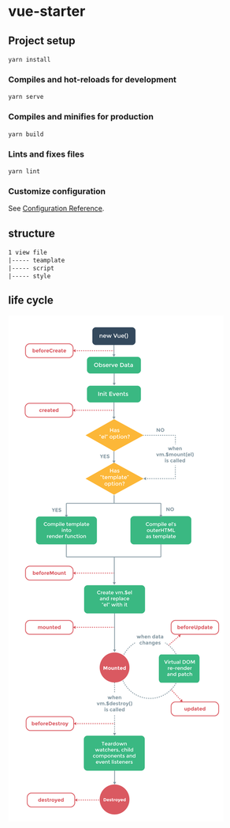 # vue-starter

## Project setup

```
yarn install
```

### Compiles and hot-reloads for development

```
yarn serve
```

### Compiles and minifies for production

```
yarn build
```

### Lints and fixes files

```
yarn lint
```

### Customize configuration

See [Configuration Reference](https://cli.vuejs.org/config/).

## structure

```
1 view file
|----- teamplate
|----- script
|----- style
```

## life cycle

![image](life_cycle.png)

